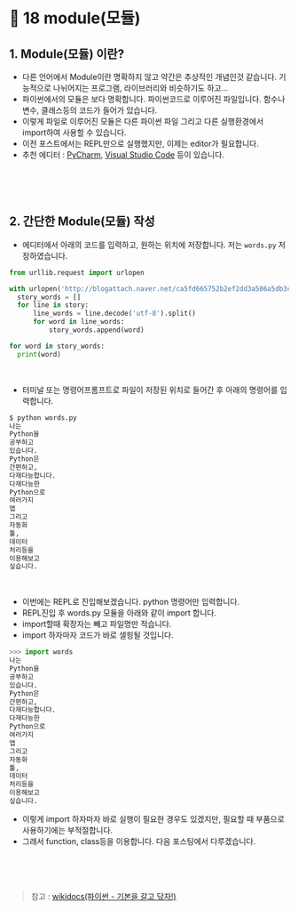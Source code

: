 # 📝 18 module(모듈)
## 1. Module(모듈) 이란?
* 다른 언어에서 Module이란 명확하지 않고 약간은 추상적인 개념인것 같습니다. 기능적으로 나뉘어지는 프로그램, 라이브러리와 비슷하기도 하고...
* 파이썬에서의 모듈은 보다 명확합니다. 파이썬코드로 이루어진 파일입니다. 함수나 변수, 클래스등의 코드가 들어가 있습니다.
* 이렇게 파일로 이루어진 모듈은 다른 파이썬 파일 그리고 다른 실행환경에서 import하여 사용할 수 있습니다.
* 이전 포스트에서는 REPL만으로 실행했지만, 이제는 editor가 필요합니다.
* 추천 에디터 : [PyCharm](https://www.jetbrains.com/pycharm/download/), [Visual Studio Code](https://code.visualstudio.com/) 등이 있습니다.

<br/><br/><br/>
## 2. 간단한 Module(모듈) 작성
* 에디터에서 아래의 코드를 입력하고, 원하는 위치에 저장합니다. 저는 `words.py` 저장하였습니다.
```python
from urllib.request import urlopen

with urlopen('http://blogattach.naver.net/ca5fd665752b2ef2dd3a506a5db3c1b01343b85ee2/20180618_274_blogfile/topspin1278_1529278974170_Fa2424_txt/story.txt') as story:
  story_words = []
  for line in story:
      line_words = line.decode('utf-8').split()
      for word in line_words:
          story_words.append(word)

for word in story_words:
  print(word)
 ```
<br/>

* 터미널 또는 명령어프롬프트로 파일이 저장된 위치로 들어간 후 아래의 명령어를 입력합니다.

```python
$ python words.py
나는
Python을
공부하고
있습니다.
Python은
간편하고,
다재다능합니다.
다재다능한
Python으로
여러가지
앱
그리고
자동화
툴,
데이터
처리등을
이용해보고
싶습니다.
```
<br/>

* 이번에는 REPL로 진입해보겠습니다. python 명령어만 입력합니다.
* REPL진입 후 words.py 모듈을 아래와 같이 import 합니다.
* import할때 확장자는 빼고 파일명만 적습니다.
* import 하자마자 코드가 바로 샐힝될 것입니다.
```python
>>> import words
나는
Python을
공부하고
있습니다.
Python은
간편하고,
다재다능합니다.
다재다능한
Python으로
여러가지
앱
그리고
자동화
툴,
데이터
처리등을
이용해보고
싶습니다.
```
* 이렇게 import 하자마자 바로 실행이 필요한 경우도 있겠지만, 필요할 때 부품으로 사용하기에는 부적절합니다.
* 그래서 function, class등을 이용합니다. 다음 포스팅에서 다루겠습니다.



<br/><br/><br/>
> 참고 : [wikidocs(파이썬 - 기본을 갈고 닦자!)](https://wikidocs.net/16046)
